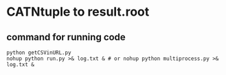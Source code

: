 CATNtuple to result.root 
========

## command for running code
```
python getCSVinURL.py
nohup python run.py >& log.txt & # or nohup python multiprocess.py >& log.txt & 
```
